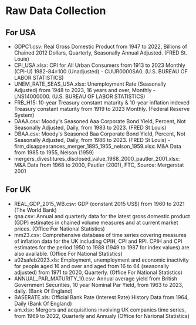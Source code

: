 
# Raw Data Collection

## For USA

- GDPC1.csv: Real Gross Domestic Product from 1947 to 2022, Billions of Chained 2012 Dollars, Quarterly, Seasonally Annual Adjusted. (FRED St. Louis)
- CPI_USA.xlsx: CPI for All Urban Consumers from 1913 to 2023 Monthly (CPI-U) 1982-84=100 (Unadjusted) - CUUR0000SA0. (U.S. BUREAU OF LABOR STATISTICS)
- UNEM_RATE_SEAS_USA.xlsx: Unemployment Rate (Seasonally Adjusted) from 1948 to 2023, 16 years and over, Monthly - LNS14000000. (U.S. BUREAU OF LABOR STATISTICS)
- FRB_H15: 10-year Treasury constant maturity & 10-year inflation indexed Treasury constant maturity from 1919 to 2023 Monthly. (Federal Reserve System)
- DAAA.csv:  Moody's Seasoned Aaa Corporate Bond Yield, Percent, Not Seasonally Adjusted, Daily, from 1983 to 2023. (FRED St Louis) 
- DBAA.csv: Moody's Seasoned Baa Corporate Bond Yield, Percent, Not Seasonally Adjusted, Daily, from 1986 to 2023. (FRED St Louis)
-firm_disappearances_merger_1895_1955_nelson_1959.xlsx: M&A Data from 1985 to 1955, Nelson (1959)
-  mergers_divestitures_disclosed_value_1968_2000_pautler_2001.xlsx: M&A Data from 1968 to 2000, Pautler (2001), FTC, Source: Mergerstat 2001


## For UK

- REAL_GDP_2015_WB.csv: GDP (constant 2015 US$) from 1960 to 2021 (The World Bank)
- qna.csv: Annual and quarterly data for the latest gross domestic product (GDP) estimates in chained volume measures and at current market prices. (Office For National Statistics)
- mm23.csv: Comprehensive database of time series covering measures of inflation data for the UK including CPIH, CPI and RPI. CPIH and CPI estimates for the period 1950 to 1988 (1949 to 1987 for index values) are also available. (Office For National Statistics) 
- a02safeb2023.xls: Employment, unemployment and economic inactivity for people aged 16 and over and aged from 16 to 64 (seasonally adjusted) from 1971 to 2020, Quarterly. (Office For National Statistics)
- ANNUAL_PAR_MATURITY_10.csv: Annual average yield from British Government Securities, 10 year Nominal Par Yield, from 1963 to 2023, daily. (Bank Of England)
- BASERATE.xls: Official Bank Rate (Interest Rate) History Data from 1964, Daily (Bank Of England)
- am.xlsx: Mergers and acquisitions involving UK companies time series, from 1969 to 2022, Quarterly and Annualy (Office for Narional Statistics)






